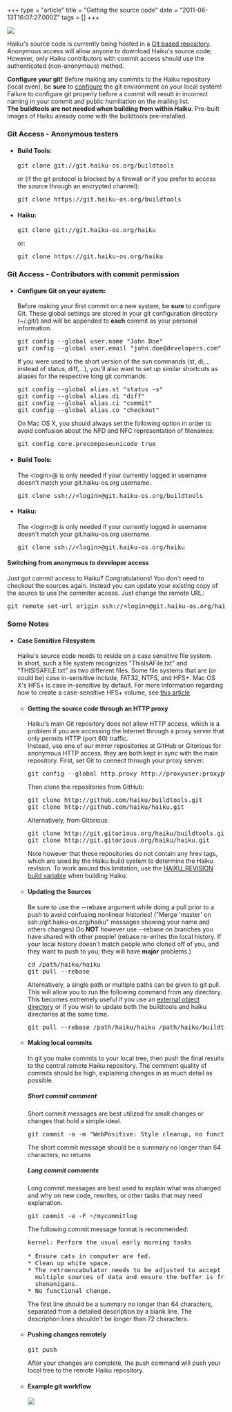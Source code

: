 +++
type = "article"
title = "Getting the source code"
date = "2011-06-13T16:07:27.000Z"
tags = []
+++

<span class="right"><img src='/sites/haiku-os.org/themes/shijin/haiku-icons/archive_64.png'></span>

<p>
Haiku's source code is currently being hosted in a <a href="http://git-scm.com/" target="_blank">Git based repository</a>. Anonymous access will allow anyone to download Haiku's source code; However, only Haiku contributors with commit access should use the authenticated (non-anonymous) method.
</p>

<div class="alert alert-danger">
<strong>Configure your git!</strong> Before making any commits to the Haiku repository (local even), be <strong>sure</strong> to <a href="#configure_env">configure</a> the git environment on your local system! Failure to configure git properly before a commit will result in incorrect naming in your commit and public humiliation on the mailing list.</div>

<div class="alert alert-warning">
<strong>The buildtools are not needed when building from within Haiku</strong>. Pre-built images of Haiku already come with the buildtools pre-installed.
</div>

<a name="anon_access"></a>
<h3>Git Access - Anonymous testers</h3>
<ul>
<li><h4>Build Tools:</h4>
<pre class="terminal">
git clone git://git.haiku-os.org/buildtools
</pre>
or (if the git protocol is blocked by a firewall or if you prefer to access the source through an encrypted channel):
<pre class="terminal">
git clone https://git.haiku-os.org/buildtools
</pre>
</li>

<li><h4>Haiku:</h4>
<pre class="terminal">
git clone git://git.haiku-os.org/haiku
</pre>
or:
<pre class="terminal">
git clone https://git.haiku-os.org/haiku
</pre>
</li>
</ul>

<a name="dev_access"></a>
<h3>Git Access - Contributors with commit permission</h3>
<ul>
<li><h4>Configure Git on your system:<a name="configure_env"></a></h4>
<p>Before making your first commit on a new system, be <strong>sure</strong> to configure Git. These global settings are stored in your git configuration directory (~/.git/) and will be appended to <strong>each</strong> commit as your personal information.</p>
<pre class="terminal">
git config --global user.name "John Doe"
git config --global user.email "john.doe@developers.com"
</pre>
If you were used to the short version of the svn commands (st, di,... instead of status, diff,...), you'll also want to set up similar shortcuts as aliases for the respective long git commands:
<pre class="terminal">
git config --global alias.st "status -s"
git config --global alias.di "diff"
git config --global alias.ci "commit"
git config --global alias.co "checkout"
</pre>
On Mac OS X, you should always set the following option in order to avoid confusion about the NFD and NFC representation of filenames:
<pre class="terminal">
git config core.precomposeunicode true 
</pre>
</li>

<li><h4>Build Tools:</h4>
The &lt;login&gt;@ is only needed if your currently logged in username doesn't match your git.haiku-os.org username.
<pre class="terminal">
git clone ssh://&lt;login&gt;@git.haiku-os.org/buildtools
</pre>
</li>

<li><h4>Haiku:</h4>
The &lt;login&gt;@ is only needed if your currently logged in username doesn't match your git.haiku-os.org username.
<pre class="terminal">
git clone ssh://&lt;login&gt;@git.haiku-os.org/haiku
</pre>
</li>
</ul>

<h4>Switching from anonymous to developer access</h4>
<p>Just got commit access to Haiku? Congratulations! You don't need to checkout the sources again. Instead you can update your existing copy of the source to use the commiter access. Just change the remote URL:</p>

<pre class="terminal">
git remote set-url origin ssh://&lt;login&gt;@git.haiku-os.org/haiku
</pre>

<h3>Some Notes</h3>
<ul>
<li><h4>Case Sensitive Filesystem</h4>
<div class="alert alert-warning">
Haiku's source code needs to reside on a case sensitive file system. 
</div>
In short, such a file system recognizes "ThisIsAFile.txt" and "THISISAFILE.txt" as two different files. Some file systems that are (or could be) case in-sensitive include, FAT32, NTFS, and HFS+. Mac OS X's HFS+ is case in-sensitive by default. For more information regarding how to create a case-sensitive HFS+ volume, see <a href="/documents/dev/how_build_haiku_mac_os_x#part_diskimage">this article</a>.
</li>
<ul>
<a name="proxy_access"></a>
<li><h4>Getting the source code through an HTTP proxy</h4>
<div class="alert alert-warning">
Haiku's main Git repository does not allow HTTP access, which is a problem if you are accessing the Internet through a proxy server that only permits HTTP (port 80) traffic.
</div>
Instead, use one of our mirror repositories at GitHub or Gitorious for anonymous HTTP access, they are both kept in sync with the main repository. First, set Git to connect through your proxy server:
<pre class="terminal">
git config --global http.proxy http://proxyuser:proxypwd@proxy.server.com:8080
</pre>
Then clone the repositories from GitHub:
<pre class="terminal">
git clone http://github.com/haiku/buildtools.git
git clone http://github.com/haiku/haiku.git
</pre>
Alternatively, from Gitorious:
<pre class="terminal">
git clone http://git.gitorious.org/haiku/buildtools.git
git clone http://git.gitorious.org/haiku/haiku.git
</pre>
Note however that these repositories do not contain any hrev tags, which are used by the Haiku build system to determine the Haiku revision. To work around this limitation, use the <a href="http://cgit.haiku-os.org/haiku/tree/build/jam/UserBuildConfig.ReadMe" target="_blank">HAIKU_REVISION build variable</a> when building Haiku.
</li>
<li><h4>Updating the Sources</h4>
<div class="alert alert-danger">
Be sure to use the --rebase argument while doing a pull prior to a push to avoid confusing nonlinear histories! ("Merge 'master' on ssh://git.haiku-os.org/haiku" messages showing your name and others changes) Do <b>NOT</b> however use --rebase on branches you have shared with other people! (rebase re-writes the local history. If your local history doesn't match people who cloned off of you, and they want to push to you, they will have <b>major</b> problems.)
</div>
<pre class="terminal">
cd /path/haiku/haiku
git pull --rebase
</pre>
Alternatively, a single path or multiple paths can be given to <span class="cli">git pull</span>. This will allow you to run the following command from any directory. This becomes extremely useful if you use an <a href="/guides/building/configure/different-generated">external object directory</a> or if you wish to update both the buildtools and haiku directories at the same time.
<pre class="terminal">git pull --rebase /path/haiku/haiku /path/haiku/buildtools</pre>
</li>
<li><h4>Making local commits</h4>

In git you make commits to your local tree, then push the final results to the central remote Haiku repository. The comment quality of commits should be high, explaining changes in as much detail as possible.

<h5>Short commit comment</h5>
Short commit messages are best utilized for small changes or changes that hold a simple ideal.
<pre class="terminal">
git commit -a -m "WebPositive: Style cleanup, no functional change"
</pre>

The short commit message should be a summary no longer than 64 characters, no returns

<h5>Long commit comments</h5>
Long commit messages are best used to explain what was changed and why on new code, rewrites, or other tasks that may need explanation.

<pre class="terminal">
git commit -a -F ~/mycommitlog
</pre>

The following commit message format is recommended:
<pre class="terminal">kernel: Perform the usual early morning tasks

* Ensure cats in computer are fed.
* Clean up white space.
* The retroencabulator needs to be adjusted to accept input from
  multiple sources of data and ensure the buffer is free for
  shenanigans.
* No functional change.</pre>
The first line should be a summary no longer than 64 characters, separated from a detailed description by a blank line. The description lines shouldn't be longer than 72 characters.

</li>
<li><h4>Pushing changes remotely</h4>
<pre class="terminal">
git push
</pre>
After your changes are complete, the push command will push your local tree to the remote Haiku repository.
</li>
<li><h4>Example git workflow</h4>
<img src='http://www.haiku-os.org/files/gitProcess_0.png'>
</li>
</ul>